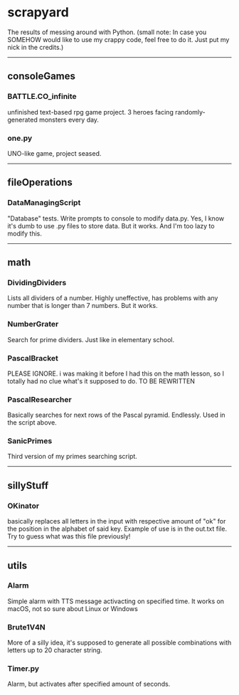# scrapyard
The results of messing around with Python.
(small note: In case you SOMEHOW would like to use my crappy code, feel free to do it. Just put my nick in the credits.)

-----
## consoleGames
### BATTLE.CO_infinite
unfinished text-based rpg game project. 3 heroes facing randomly-generated monsters every day.
### one.py
UNO-like game, project seased.

-----
## fileOperations
### DataManagingScript
"Database" tests. Write prompts to console to modify data.py. Yes, I know it's dumb to use .py files to store data. But it works. And I'm too lazy to modify this.

-----
## math
### DividingDividers
Lists all dividers of a number. Highly uneffective, has problems with any number that is longer than 7 numbers. But it works.
### NumberGrater
Search for prime dividers. Just like in elementary school.
### PascalBracket
PLEASE IGNORE. i was making it before I had this on the math lesson, so I totally had no clue what's it supposed to do. TO BE REWRITTEN
### PascalResearcher
Basically searches for next rows of the Pascal pyramid. Endlessly. Used in the script above.
### SanicPrimes
Third version of my primes searching script.

-----
## sillyStuff
### OKinator
basically replaces all letters in the input with respective amount of "ok" for the position in the alphabet of said key. Example of use is in the out.txt file. Try to guess what was this file previously!

-----
## utils
### Alarm
Simple alarm with TTS message activacting on specified time. It works on macOS, not so sure about Linux or Windows
### Brute1V4N
More of a silly idea, it's supposed to generate all possible combinations with letters up to 20 character string.
### Timer.py
Alarm, but activates after specified amount of seconds.
